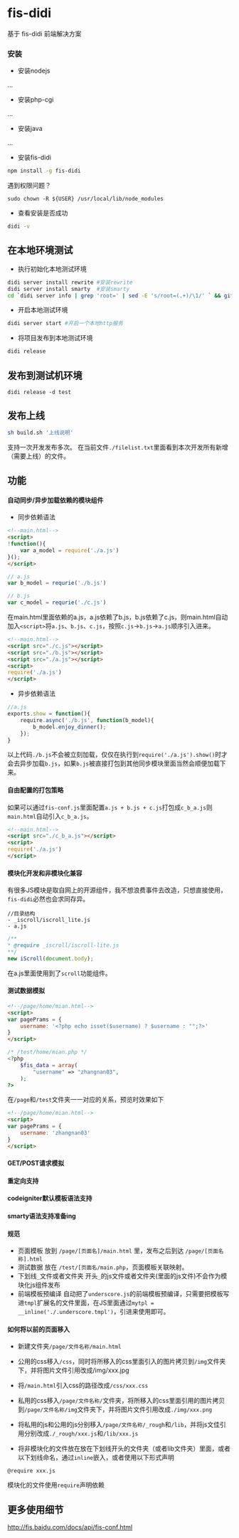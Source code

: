 # fis-didi

基于 fis-didi 前端解决方案

### 安装
- 安装nodejs
 
...
- 安装php-cgi
 
...
- 安装java
 
...
- 安装fis-didi
``` bash
npm install -g fis-didi
```
遇到权限问题？
```
sudo chown -R ${USER} /usr/local/lib/node_modules
```
- 查看安装是否成功
``` bash
didi -v
```

## 在本地环境测试
- 执行初始化本地测试环境
``` bash
didi server install rewrite #安装rewrite
didi server install smarty  #安装smarty
cd `didi server info | grep 'root=' | sed -E 's/root=(.+)/\1/' ` && git clone https://github.com/webzhangnan/fis-didi-server.git &&  mv fis-didi-server/* ./ && rm -rf fis-didi-server/ && cd - #安装其他
```
- 开启本地测试环境
``` bash
didi server start #开启一个本地http服务
``` 
- 将项目发布到本地测试环境
``` bash
didi release 
```


## 发布到测试机环境
```
didi release -d test
```


## 发布上线

``` bash
sh build.sh '上线说明'
```
支持一次开发发布多次。
在当前文件`./filelist.txt`里面看到本次开发所有新增（需要上线）的文件。





## 功能

#### 自动同步/异步加载依赖的模块组件
- 同步依赖语法
``` html 
<!--main.html-->
<script>
!function(){
    var a_model = require('./a.js')
}();
</script>
```
``` js
// a.js
var b_model = requrie('./b.js')
```
``` js
// b.js
var c_model = requrie('./c.js')
```
在main.html里面依赖的a.js，a.js依赖了b.js，b.js依赖了c.js，则main.html自动加入`<script>`将`a.js`、`b.js`、`c.js`，按照`c.js`->`b.js`->`a.js`顺序引入进来。
``` html 
<!--main.html-->
<script src="./c.js"></script>
<script src="./b.js"></script>
<script src="./a.js"></script>
<script>
require('./a.js')
</script>
```
- 异步依赖语法
``` js
//a.js
exports.show = function(){
    require.async('./b.js', function(b_model){
        b_model.enjoy_dinner();
    });
}
```
以上代码`./b.js`不会被立刻加载，仅仅在执行到`require('./a.js').show()`时才会去异步加载`b.js`，如果`b.js`被直接打包到其他同步模块里面当然会顺便加载下来。

#### 自由配置的打包策略
如果可以通过`fis-conf.js`里面配置`a.js + b.js + c.js`打包成`c_b_a.js`则`main.html`自动引入`c_b_a.js`。
``` html 
<!--main.html-->
<script src="./c_b_a.js"></script>
<script>
require('./a.js')
</script>
```

#### 模块化开发和非模块化兼容
有很多JS模块是取自网上的开源组件，我不想浪费事件去改造，只想直接使用，`fis-didi`必然也会求同存异。
```
//目录结构
- _iscroll/iscroll_lite.js
- a.js
```
```js
/**
* @require _iscroll/iscroll-lite.js
**/
new iScroll(document.body);
```
在a.js里面使用到了`scroll`功能组件。

#### 测试数据模拟
```html
<!--/page/home/mian.html-->
<script>
var pagePrams = {
    username: '<?php echo isset($username) ? $username : "";?>'
}
</script>
```
```php
/* /test/home/mian.php */
<?php
	$fis_data = array(
		"username" => "zhangnan03",
	);
?>
```
在`/page`和`/test`文件夹一一对应的关系，预览时效果如下
```html
<!--/page/home/mian.html-->
<script>
var pagePrams = {
    username: 'zhangnan03'
}
</script>
```

#### GET/POST请求模拟
#### 重定向支持
#### codeigniter默认模板语法支持
#### smarty语法支持准备ing

#### 规范
- 页面模板
放到 `/page/[页面名]/main.html` 里，发布之后到达 `/page/[页面名称].html`
- 测试数据
放在 `/test/[页面名/main.php`，页面模板关联映射。
- 下划线`_`文件或者文件夹
开头`_`的js文件或者文件夹(里面的js文件)不会作为模块化js组件发布
- 前端模板预编译
自动把了`underscore.js`的前端模板预编译，只需要把模板写进`tmpl`扩展名的文件里面，在JS里面通过`mytpl = __inline('./.underscore.tmpl')`，引进来使用即可。


#### 如何将以前的页面移入
- 新建文件夹`/page/文件名称/main.html`
- 公用的css移入`/css`，同时将所移入的css里面引入的图片拷贝到`/img`文件夹下，并将图片文件引用改成/img/xxx.jpg
- 将`/main.html`引入css的路径改成`/css/xxx.css`
- 私用的css移入`/page/文件名称/`文件夹，将所移入的css里面引用的图片拷贝到`/page/文件名称/img`文件夹下，并将图片文件引用改成`./img/xxx.png`
- 将私用的js和公用的js分别移入`/page/文件名称/_rough`和`/lib`，并将js文佳引用分别改成`./_rough/xxx.js`和`/lib/xxx.js`

- 将非模块化的文件放在放在下划线开头的文件夹（或者lib文件夹）里面，或者以下划线命名，通过`inline`嵌入，或者使用以下形式声明
```
@require xxx.js
```
模块化的文件使用`require`声明依赖



## 更多使用细节
http://fis.baidu.com/docs/api/fis-conf.html
